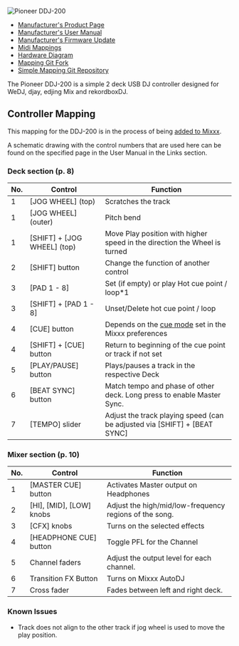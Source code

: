 ![Pioneer DDJ-200](https://www.pioneerdj.com/-/media/pioneerdj/images/products/controller/ddj-200/black/ddj-200-top.png?h=630&w=1200&hash=D4763E7B4F70241AE86F6072AB6649DB24B89F8E)

  - [Manufacturer's Product Page](https://www.pioneerdj.com/en-gb/product/controller/ddj-200/black/overview/)
  - [Manufacturer's User Manual](http://docs.pioneerdj.com/Manuals/DDJ_200_DRI1596B_manual/)
  - [Manufacturer's Firmware Update](https://www.pioneerdj.com/en/support/software/controller/ddj-200/)
  - [Midi Mappings](https://www.pioneerdj.com/-/media/pioneerdj/software-info/controller/ddj-200/ddj-200_midi_message_list_e2.pdf)
  - [Hardware Diagram](https://www.pioneerdj.com/-/media/pioneerdj/software-info/controller/ddj-200/ddj-200_hardwarediagram_rekordboxdj_e2.pdf)
  - [Mapping Git Fork](https://github.com/dan-giddins/mixxx/tree/ddj-200-support)
  - [Simple Mapping Git Repository](https://github.com/dan-giddins/mixxx-ddj-200-mapping)

The Pioneer DDJ-200 is a simple 2 deck USB DJ controller designed for WeDJ, djay, edjing Mix and rekordboxDJ.

## Controller Mapping

This mapping for the DDJ-200 is in the process of being [added to Mixxx](https://github.com/mixxxdj/mixxx/pull/2377).

A schematic drawing with the control numbers that are used here can be
found on the specified page in the User Manual in the Links section.

### Deck section (p. 8)

| No. | Control                           | Function                                                                         |
| --- | --------------------------------- | -------------------------------------------------------------------------------- |
| 1   | \[JOG WHEEL\] (top)               | Scratches the track                                                              |
| 1   | \[JOG WHEEL\] (outer)             | Pitch bend                                                                       |
| 1   | \[SHIFT\] + \[JOG WHEEL\] (top)   | Move Play position with higher speed in the direction the Wheel is turned        |
| 2   | \[SHIFT\] button                  | Change the function of another control                                           |
| 3   | \[PAD 1 - 8\]                     | Set (if empty) or play Hot cue point / loop\*1                                   |
| 3   | \[SHIFT\] + \[PAD 1 - 8\]         | Unset/Delete hot cue point / loop                                                |
| 4   | \[CUE\] button                    | Depends on the [cue mode](https://mixxx.org/manual/latest/en/chapters/user_interface.html#using-cue-modes) set in the Mixxx preferences              |
| 4   | \[SHIFT\] + \[CUE\] button        | Return to beginning of the cue point or track if not set                         |
| 5   | \[PLAY/PAUSE\] button             | Plays/pauses a track in the respective Deck                                      |
| 6   | \[BEAT SYNC\] button              | Match tempo and phase of other deck. Long press to enable Master Sync.           |
| 7   | \[TEMPO\] slider                  | Adjust the track playing speed (can be adjusted via \[SHIFT\] + \[BEAT SYNC\]    |


### Mixer section (p. 10)

| No. | Control                                       | Function                                                                  |
|---- | --------------------------------- | ------------------------------------------------------------------------- |
| 1   | \[MASTER CUE\] button             | Activates Master output on Headphones                                     |
| 2   | \[HI\], \[MID\], \[LOW\] knobs    | Adjust the high/mid/low-frequency regions of the song.                    |
| 3   | \[CFX\] knobs                     | Turns on the selected effects                                             |
| 4   | \[HEADPHONE CUE\] button          | Toggle PFL for the Channel                                                |
| 5   | Channel faders                    | Adjust the output level for each channel.                                 |
| 6   | Transition FX Button              | Turns on Mixxx AutoDJ                                                     |
| 7   | Cross fader                       | Fades between left and right deck.                                        |

### Known Issues
- Track does not align to the other track if jog wheel is used to move the play position.